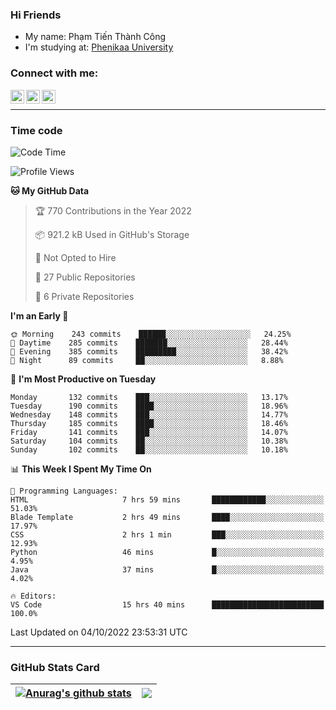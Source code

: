 ### Hi Friends

- My name: Phạm Tiến Thành Công
- I'm studying at: [Phenikaa University]


### Connect with me:
[<img align="left" alt="PhamTienThanhCong | Facebook" width="22px" src="https://upload.wikimedia.org/wikipedia/commons/thumb/1/16/Facebook-icon-1.png/640px-Facebook-icon-1.png" />][facebook]
[<img align="left" alt="PhamTienThanhCong | Zalo" width="22px" src="https://www.anphatpc.com.vn/template/anphat_2020v2/images/icon-zalo.jpg" />][zalo]
[<img align="left" alt="PhamTienThanhCong | LinkedIn" width="22px" src="https://cdn3.iconfinder.com/data/icons/inficons/512/linkedin.png" />][linkedin]

<br />

---

### Time code

<!--START_SECTION:waka-->
![Code Time](http://img.shields.io/badge/Code%20Time-586%20hrs%2019%20mins-blue)

![Profile Views](http://img.shields.io/badge/Profile%20Views-13-blue)

**🐱 My GitHub Data** 

> 🏆 770 Contributions in the Year 2022
 > 
> 📦 921.2 kB Used in GitHub's Storage 
 > 
> 🚫 Not Opted to Hire
 > 
> 📜 27 Public Repositories 
 > 
> 🔑 6 Private Repositories  
 > 
**I'm an Early 🐤** 

```text
🌞 Morning    243 commits    ██████░░░░░░░░░░░░░░░░░░░   24.25% 
🌆 Daytime    285 commits    ███████░░░░░░░░░░░░░░░░░░   28.44% 
🌃 Evening    385 commits    █████████░░░░░░░░░░░░░░░░   38.42% 
🌙 Night      89 commits     ██░░░░░░░░░░░░░░░░░░░░░░░   8.88%

```
📅 **I'm Most Productive on Tuesday** 

```text
Monday       132 commits    ███░░░░░░░░░░░░░░░░░░░░░░   13.17% 
Tuesday      190 commits    ████░░░░░░░░░░░░░░░░░░░░░   18.96% 
Wednesday    148 commits    ███░░░░░░░░░░░░░░░░░░░░░░   14.77% 
Thursday     185 commits    ████░░░░░░░░░░░░░░░░░░░░░   18.46% 
Friday       141 commits    ███░░░░░░░░░░░░░░░░░░░░░░   14.07% 
Saturday     104 commits    ██░░░░░░░░░░░░░░░░░░░░░░░   10.38% 
Sunday       102 commits    ██░░░░░░░░░░░░░░░░░░░░░░░   10.18%

```


📊 **This Week I Spent My Time On** 

```text
💬 Programming Languages: 
HTML                     7 hrs 59 mins       ████████████░░░░░░░░░░░░░   51.03% 
Blade Template           2 hrs 49 mins       ████░░░░░░░░░░░░░░░░░░░░░   17.97% 
CSS                      2 hrs 1 min         ███░░░░░░░░░░░░░░░░░░░░░░   12.93% 
Python                   46 mins             █░░░░░░░░░░░░░░░░░░░░░░░░   4.95% 
Java                     37 mins             █░░░░░░░░░░░░░░░░░░░░░░░░   4.02%

🔥 Editors: 
VS Code                  15 hrs 40 mins      █████████████████████████   100.0%

```


 Last Updated on 04/10/2022 23:53:31 UTC
<!--END_SECTION:waka-->

---

### GitHub Stats Card

| <a href="https://github.com/phamtienthanhcong"><img align="center" src="https://github-readme-stats.vercel.app/api?username=PhamTienThanhCong&show_icons=true&include_all_commits=true&theme=buefy&hide_border=true&theme=ocean_dark" alt="Anurag's github stats" /></a> | <a href="https://github.com/phamtienthanhcong"><img align="center" src="https://github-readme-stats.vercel.app/api/top-langs/?username=PhamTienThanhCong&layout=compact&theme=buefy&hide_border=true&theme=ocean_dark" /></a> |
| ------------- | ------------- |

[Phenikaa University]: https://phenikaa-uni.edu.vn/vi
[facebook]: https://www.facebook.com/phamtienthanhcong
[linkedin]: https://linkedin.com/in/phamtienthanhcong
[zalo]: https://zalo.me/0396396332
[tiktok]: https://www.tiktok.com/@phamtienthanhcong
[web]: https://github.com/PhamTienThanhCong/web_dev
[min project]: https://github.com/PhamTienThanhCong/Project-Of-Web
[c and cpp]: https://github.com/PhamTienThanhCong/Code_C_and_Cpro
[python]: https://github.com/PhamTienThanhCong/Python_beginer
